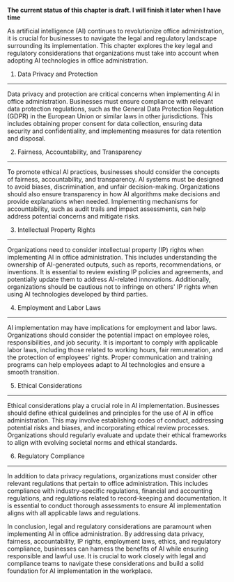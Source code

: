 **The current status of this chapter is draft. I will finish it later when I have time**

As artificial intelligence (AI) continues to revolutionize office administration, it is crucial for businesses to navigate the legal and regulatory landscape surrounding its implementation. This chapter explores the key legal and regulatory considerations that organizations must take into account when adopting AI technologies in office administration.

1. Data Privacy and Protection
------------------------------

Data privacy and protection are critical concerns when implementing AI in office administration. Businesses must ensure compliance with relevant data protection regulations, such as the General Data Protection Regulation (GDPR) in the European Union or similar laws in other jurisdictions. This includes obtaining proper consent for data collection, ensuring data security and confidentiality, and implementing measures for data retention and disposal.

2. Fairness, Accountability, and Transparency
---------------------------------------------

To promote ethical AI practices, businesses should consider the concepts of fairness, accountability, and transparency. AI systems must be designed to avoid biases, discrimination, and unfair decision-making. Organizations should also ensure transparency in how AI algorithms make decisions and provide explanations when needed. Implementing mechanisms for accountability, such as audit trails and impact assessments, can help address potential concerns and mitigate risks.

3. Intellectual Property Rights
-------------------------------

Organizations need to consider intellectual property (IP) rights when implementing AI in office administration. This includes understanding the ownership of AI-generated outputs, such as reports, recommendations, or inventions. It is essential to review existing IP policies and agreements, and potentially update them to address AI-related innovations. Additionally, organizations should be cautious not to infringe on others' IP rights when using AI technologies developed by third parties.

4. Employment and Labor Laws
----------------------------

AI implementation may have implications for employment and labor laws. Organizations should consider the potential impact on employee roles, responsibilities, and job security. It is important to comply with applicable labor laws, including those related to working hours, fair remuneration, and the protection of employees' rights. Proper communication and training programs can help employees adapt to AI technologies and ensure a smooth transition.

5. Ethical Considerations
-------------------------

Ethical considerations play a crucial role in AI implementation. Businesses should define ethical guidelines and principles for the use of AI in office administration. This may involve establishing codes of conduct, addressing potential risks and biases, and incorporating ethical review processes. Organizations should regularly evaluate and update their ethical frameworks to align with evolving societal norms and ethical standards.

6. Regulatory Compliance
------------------------

In addition to data privacy regulations, organizations must consider other relevant regulations that pertain to office administration. This includes compliance with industry-specific regulations, financial and accounting regulations, and regulations related to record-keeping and documentation. It is essential to conduct thorough assessments to ensure AI implementation aligns with all applicable laws and regulations.

In conclusion, legal and regulatory considerations are paramount when implementing AI in office administration. By addressing data privacy, fairness, accountability, IP rights, employment laws, ethics, and regulatory compliance, businesses can harness the benefits of AI while ensuring responsible and lawful use. It is crucial to work closely with legal and compliance teams to navigate these considerations and build a solid foundation for AI implementation in the workplace.
